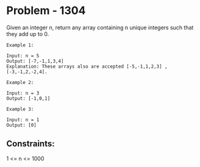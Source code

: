 # Problem - 1304

Given an integer n, return any array containing n unique integers such that they add up to 0.

 
```
Example 1:

Input: n = 5
Output: [-7,-1,1,3,4]
Explanation: These arrays also are accepted [-5,-1,1,2,3] , [-3,-1,2,-2,4].
```
```
Example 2:

Input: n = 3
Output: [-1,0,1]
```
```
Example 3:

Input: n = 1
Output: [0]
``` 

## Constraints:

1 <= n <= 1000
